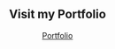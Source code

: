 <center><h2>Visit my Portfolio</h2>
<p><a href="https://bhioux.github.io/portfolio/">Portfolio</a></p></center>